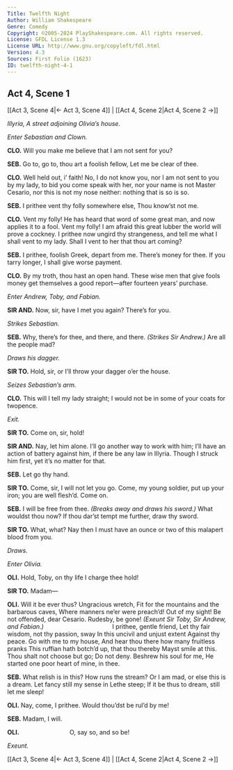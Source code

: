 ```yaml
---
Title: Twelfth Night
Author: William Shakespeare
Genre: Comedy
Copyright: ©2005-2024 PlayShakespeare.com. All rights reserved.
License: GFDL License 1.3
License URL: http://www.gnu.org/copyleft/fdl.html
Version: 4.3
Sources: First Folio (1623)
ID: twelfth-night-4-1
---
```


## Act 4, Scene 1
[[Act 3, Scene 4|← Act 3, Scene 4]] | [[Act 4, Scene 2|Act 4, Scene 2 →]]

*Illyria, A street adjoining Olivia’s house.*

*Enter Sebastian and Clown.*

**CLO.**
Will you make me believe that I am not sent for you?

**SEB.**
Go to, go to, thou art a foolish fellow,
Let me be clear of thee.

**CLO.**
Well held out, i’ faith! No, I do not know you, nor I am not sent to you by my lady, to bid you come speak with her, nor your name is not Master Cesario, nor this is not my nose neither: nothing that is so is so.

**SEB.**
I prithee vent thy folly somewhere else,
Thou know’st not me.

**CLO.**
Vent my folly! He has heard that word of some great man, and now applies it to a fool. Vent my folly! I am afraid this great lubber the world will prove a cockney. I prithee now ungird thy strangeness, and tell me what I shall vent to my lady. Shall I vent to her that thou art coming?

**SEB.**
I prithee, foolish Greek, depart from me.
There’s money for thee. If you tarry longer,
I shall give worse payment.

**CLO.**
By my troth, thou hast an open hand. These wise men that give fools money get themselves a good report—after fourteen years’ purchase.

*Enter Andrew, Toby, and Fabian.*

**SIR AND.**
Now, sir, have I met you again? There’s for you.

*Strikes Sebastian.*

**SEB.**
Why, there’s for thee, and there, and there.
*(Strikes Sir Andrew.)*
Are all the people mad?

*Draws his dagger.*

**SIR TO.**
Hold, sir, or I’ll throw your dagger o’er the house.

*Seizes Sebastian’s arm.*

**CLO.**
This will I tell my lady straight; I would not be in some of your coats for twopence.

*Exit.*

**SIR TO.**
Come on, sir, hold!

**SIR AND.**
Nay, let him alone. I’ll go another way to work with him; I’ll have an action of battery against him, if there be any law in Illyria. Though I struck him first, yet it’s no matter for that.

**SEB.**
Let go thy hand.

**SIR TO.**
Come, sir, I will not let you go. Come, my young soldier, put up your iron; you are well flesh’d. Come on.

**SEB.**
I will be free from thee.
*(Breaks away and draws his sword.)*
What wouldst thou now?
If thou dar’st tempt me further, draw thy sword.

**SIR TO.**
What, what? Nay then I must have an ounce or two of this malapert blood from you.

*Draws.*

*Enter Olivia.*

**OLI.**
Hold, Toby, on thy life I charge thee hold!

**SIR TO.**
Madam⁠—

**OLI.**
Will it be ever thus? Ungracious wretch,
Fit for the mountains and the barbarous caves,
Where manners ne’er were preach’d! Out of my sight!
Be not offended, dear Cesario.
Rudesby, be gone!
*(Exeunt Sir Toby, Sir Andrew, and Fabian.)*
           I prithee, gentle friend,
Let thy fair wisdom, not thy passion, sway
In this uncivil and unjust extent
Against thy peace. Go with me to my house,
And hear thou there how many fruitless pranks
This ruffian hath botch’d up, that thou thereby
Mayst smile at this. Thou shalt not choose but go;
Do not deny. Beshrew his soul for me,
He started one poor heart of mine, in thee.

**SEB.**
What relish is in this? How runs the stream?
Or I am mad, or else this is a dream.
Let fancy still my sense in Lethe steep;
If it be thus to dream, still let me sleep!

**OLI.**
Nay, come, I prithee. Would thou’dst be rul’d by me!

**SEB.**
Madam, I will.

**OLI.**
        O, say so, and so be!

*Exeunt.*

[[Act 3, Scene 4|← Act 3, Scene 4]] | [[Act 4, Scene 2|Act 4, Scene 2 →]]
